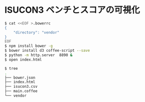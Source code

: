 # ISUCON3 ベンチとスコアの可視化

```bash
$ cat <<EOF >.bowerrc
{
    "directory": "vendor"
}
EOF
$ npm install bower -g
$ bower install d3 coffee-script --save
$ python -m http.server  8890 &
$ open index.html
```

```bash
$ tree
.
├── bower.json
├── index.html
├── isucon3.csv
├── main.coffee
└── vendor
```


